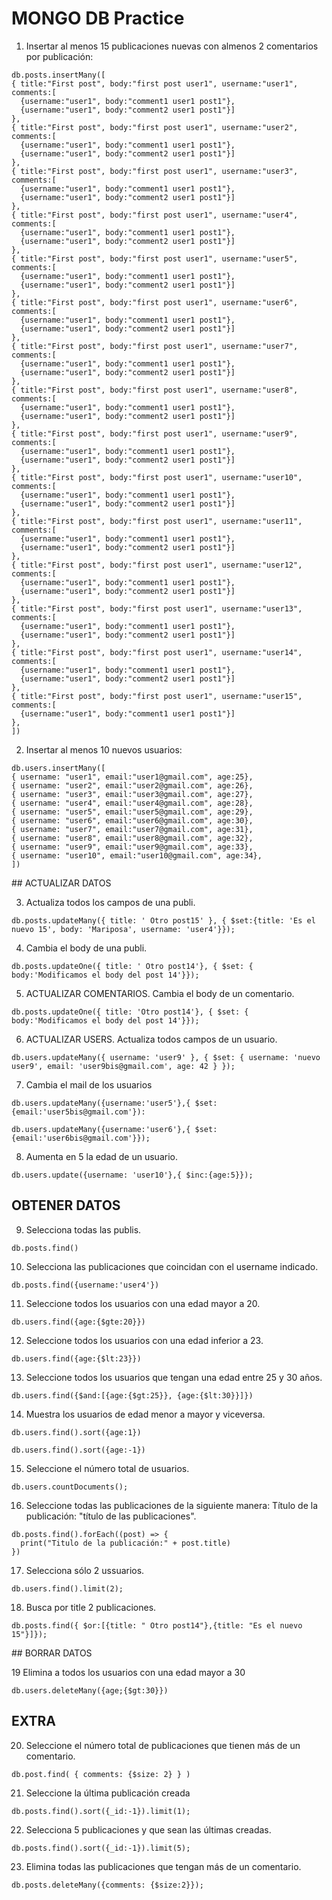 # MONGO DB Practice

1. Insertar al menos 15 publicaciones nuevas con almenos 2 comentarios por publicación:

```
db.posts.insertMany([
{ title:"First post", body:"first post user1", username:"user1", comments:[
  {username:"user1", body:"comment1 user1 post1"},
  {username:"user1", body:"comment2 user1 post1"}]
},
{ title:"First post", body:"first post user1", username:"user2", comments:[
  {username:"user1", body:"comment1 user1 post1"},
  {username:"user1", body:"comment2 user1 post1"}]
},
{ title:"First post", body:"first post user1", username:"user3", comments:[
  {username:"user1", body:"comment1 user1 post1"},
  {username:"user1", body:"comment2 user1 post1"}]
},
{ title:"First post", body:"first post user1", username:"user4", comments:[
  {username:"user1", body:"comment1 user1 post1"},
  {username:"user1", body:"comment2 user1 post1"}]
},
{ title:"First post", body:"first post user1", username:"user5", comments:[
  {username:"user1", body:"comment1 user1 post1"},
  {username:"user1", body:"comment2 user1 post1"}]
},
{ title:"First post", body:"first post user1", username:"user6", comments:[
  {username:"user1", body:"comment1 user1 post1"},
  {username:"user1", body:"comment2 user1 post1"}]
},
{ title:"First post", body:"first post user1", username:"user7", comments:[
  {username:"user1", body:"comment1 user1 post1"},
  {username:"user1", body:"comment2 user1 post1"}]
},
{ title:"First post", body:"first post user1", username:"user8", comments:[
  {username:"user1", body:"comment1 user1 post1"},
  {username:"user1", body:"comment2 user1 post1"}]
},
{ title:"First post", body:"first post user1", username:"user9", comments:[
  {username:"user1", body:"comment1 user1 post1"},
  {username:"user1", body:"comment2 user1 post1"}]
},
{ title:"First post", body:"first post user1", username:"user10", comments:[
  {username:"user1", body:"comment1 user1 post1"},
  {username:"user1", body:"comment2 user1 post1"}]
},
{ title:"First post", body:"first post user1", username:"user11", comments:[
  {username:"user1", body:"comment1 user1 post1"},
  {username:"user1", body:"comment2 user1 post1"}]
},
{ title:"First post", body:"first post user1", username:"user12", comments:[
  {username:"user1", body:"comment1 user1 post1"},
  {username:"user1", body:"comment2 user1 post1"}]
},
{ title:"First post", body:"first post user1", username:"user13", comments:[
  {username:"user1", body:"comment1 user1 post1"},
  {username:"user1", body:"comment2 user1 post1"}]
},
{ title:"First post", body:"first post user1", username:"user14", comments:[
  {username:"user1", body:"comment1 user1 post1"},
  {username:"user1", body:"comment2 user1 post1"}]
},
{ title:"First post", body:"first post user1", username:"user15", comments:[
  {username:"user1", body:"comment1 user1 post1"}]
},
])

```

2. Insertar al menos 10 nuevos usuarios:

```
db.users.insertMany([
{ username: "user1", email:"user1@gmail.com", age:25},
{ username: "user2", email:"user2@gmail.com", age:26},
{ username: "user3", email:"user3@gmail.com", age:27},
{ username: "user4", email:"user4@gmail.com", age:28},
{ username: "user5", email:"user5@gmail.com", age:29},
{ username: "user6", email:"user6@gmail.com", age:30},
{ username: "user7", email:"user7@gmail.com", age:31},
{ username: "user8", email:"user8@gmail.com", age:32},
{ username: "user9", email:"user9@gmail.com", age:33},
{ username: "user10", email:"user10@gmail.com", age:34},
])
```

## ACTUALIZAR DATOS

3. Actualiza todos los campos de una publi.

```
db.posts.updateMany({ title: ' Otro post15' }, { $set:{title: 'Es el nuevo 15', body: 'Mariposa', username: 'user4'}});
```

4. Cambia el body de una publi.

```
db.posts.updateOne({ title: ' Otro post14'}, { $set: { body:'Modificamos el body del post 14'}});
```

5. ACTUALIZAR COMENTARIOS. Cambia el body de un comentario.

```
db.posts.updateOne({ title: 'Otro post14'}, { $set: { body:'Modificamos el body del post 14'}});
```

6. ACTUALIZAR USERS. Actualiza todos campos de un usuario.

```
db.users.updateMany({ username: 'user9' }, { $set: { username: 'nuevo user9', email: 'user9bis@gmail.com', age: 42 } });

```

7. Cambia el mail de los usuarios

```
db.users.updateMany({username:'user5'},{ $set:{email:'user5bis@gmail.com'}):
```

```
db.users.updateMany({username:'user6'},{ $set:{email:'user6bis@gmail.com'}});
```

8. Aumenta en 5 la edad de un usuario.

```
db.users.update({username: 'user10'},{ $inc:{age:5}});
```

## OBTENER DATOS

9. Selecciona todas las publis.

```
db.posts.find()
```

10. Selecciona las publicaciones que coincidan con el username indicado.

```
db.posts.find({username:'user4'})
```

11. Seleccione todos los usuarios con una edad mayor a 20.

```
db.users.find({age:{$gte:20}})
```

12. Seleccione todos los usuarios con una edad inferior a 23.

```
db.users.find({age:{$lt:23}})
```

13. Seleccione todos los usuarios que tengan una edad entre 25 y 30 años.

```
db.users.find({$and:[{age:{$gt:25}}, {age:{$lt:30}}]})
```

14. Muestra los usuarios de edad menor a mayor y viceversa.

```
db.users.find().sort({age:1})

```

```
db.users.find().sort({age:-1})

```

15. Seleccione el número total de usuarios.

```
db.users.countDocuments();

```

16. Seleccione todas las publicaciones de la siguiente manera: Título de la publicación: "título de las publicaciones".

```
db.posts.find().forEach((post) => {
  print("Titulo de la publicación:" + post.title)
})

```

17. Selecciona sólo 2 ussuarios.

```
db.users.find().limit(2);
```

18. Busca por title 2 publicaciones.

```
db.posts.find({ $or:[{title: " Otro post14"},{title: "Es el nuevo 15"}]});

```

## BORRAR DATOS

19 Elimina a todos los usuarios con una edad mayor a 30

```
db.users.deleteMany({age;{$gt:30}})
```

## EXTRA

20. Seleccione el número total de publicaciones que tienen más de un comentario.

```
db.post.find( { comments: {$size: 2} } )
```

21. Seleccione la última publicación creada

```
db.posts.find().sort({_id:-1}).limit(1);
```

22. Selecciona 5 publicaciones y que sean las últimas creadas.

```
db.posts.find().sort({_id:-1}).limit(5);
```

23. Elimina todas las publicaciones que tengan más de un comentario.

```
db.posts.deleteMany({comments: {$size:2}});
```
